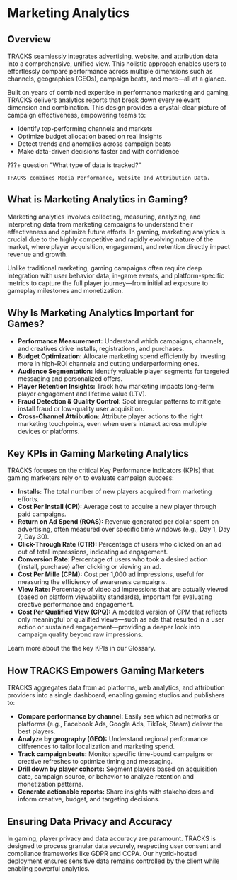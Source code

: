 # Marketing Analytics

## Overview

TRACKS seamlessly integrates advertising, website, and attribution data into a comprehensive, unified view. This holistic approach enables users to effortlessly compare performance across multiple dimensions such as channels, geographies (GEOs), campaign beats, and more—all at a glance.

Built on years of combined expertise in performance marketing and gaming, TRACKS delivers analytics reports that break down every relevant dimension and combination. This design provides a crystal-clear picture of campaign effectiveness, empowering teams to:

- Identify top-performing channels and markets  
- Optimize budget allocation based on real insights  
- Detect trends and anomalies across campaign beats  
- Make data-driven decisions faster and with confidence  


???+ question "What type of data is tracked?"

    TRACKS combines Media Performance, Website and Attribution Data.

## What is Marketing Analytics in Gaming?

Marketing analytics involves collecting, measuring, analyzing, and interpreting data from marketing campaigns to understand their effectiveness and optimize future efforts. In gaming, marketing analytics is crucial due to the highly competitive and rapidly evolving nature of the market, where player acquisition, engagement, and retention directly impact revenue and growth.

Unlike traditional marketing, gaming campaigns often require deep integration with user behavior data, in-game events, and platform-specific metrics to capture the full player journey—from initial ad exposure to gameplay milestones and monetization.

## Why Is Marketing Analytics Important for Games?

- **Performance Measurement:** Understand which campaigns, channels, and creatives drive installs, registrations, and purchases.  
- **Budget Optimization:** Allocate marketing spend efficiently by investing more in high-ROI channels and cutting underperforming ones.  
- **Audience Segmentation:** Identify valuable player segments for targeted messaging and personalized offers.  
- **Player Retention Insights:** Track how marketing impacts long-term player engagement and lifetime value (LTV).  
- **Fraud Detection & Quality Control:** Spot irregular patterns to mitigate install fraud or low-quality user acquisition.  
- **Cross-Channel Attribution:** Attribute player actions to the right marketing touchpoints, even when users interact across multiple devices or platforms.  

## Key KPIs in Gaming Marketing Analytics

TRACKS focuses on the critical Key Performance Indicators (KPIs) that gaming marketers rely on to evaluate campaign success:

- **Installs:** The total number of new players acquired from marketing efforts.  
- **Cost Per Install (CPI):** Average cost to acquire a new player through paid campaigns.  
- **Return on Ad Spend (ROAS):** Revenue generated per dollar spent on advertising, often measured over specific time windows (e.g., Day 1, Day 7, Day 30).  
- **Click-Through Rate (CTR):** Percentage of users who clicked on an ad out of total impressions, indicating ad engagement.  
- **Conversion Rate:** Percentage of users who took a desired action (install, purchase) after clicking or viewing an ad.  
- **Cost Per Mille (CPM):** Cost per 1,000 ad impressions, useful for measuring the efficiency of awareness campaigns.  
- **View Rate:** Percentage of video ad impressions that are actually viewed (based on platform viewability standards), important for evaluating creative performance and engagement.  
- **Cost Per Qualified View (CPQ):** A modeled version of CPM that reflects only meaningful or qualified views—such as ads that resulted in a user action or sustained engagement—providing a deeper look into campaign quality beyond raw impressions.

Learn more about the the key KPIs in our Glossary.

## How TRACKS Empowers Gaming Marketers

TRACKS aggregates data from ad platforms, web analytics, and attribution providers into a single dashboard, enabling gaming studios and publishers to:

- **Compare performance by channel:** Easily see which ad networks or platforms (e.g., Facebook Ads, Google Ads, TikTok, Steam) deliver the best players.  
- **Analyze by geography (GEO):** Understand regional performance differences to tailor localization and marketing spend.  
- **Track campaign beats:** Monitor specific time-bound campaigns or creative refreshes to optimize timing and messaging.  
- **Drill down by player cohorts:** Segment players based on acquisition date, campaign source, or behavior to analyze retention and monetization patterns.  
- **Generate actionable reports:** Share insights with stakeholders and inform creative, budget, and targeting decisions.  

## Ensuring Data Privacy and Accuracy

In gaming, player privacy and data accuracy are paramount. TRACKS is designed to process granular data securely, respecting user consent and compliance frameworks like GDPR and CCPA. Our hybrid-hosted deployment ensures sensitive data remains controlled by the client while enabling powerful analytics.
